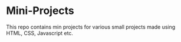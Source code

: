 # Mini-Projects
This repo contains min projects for various small projects made using HTML, CSS, Javascript etc.

